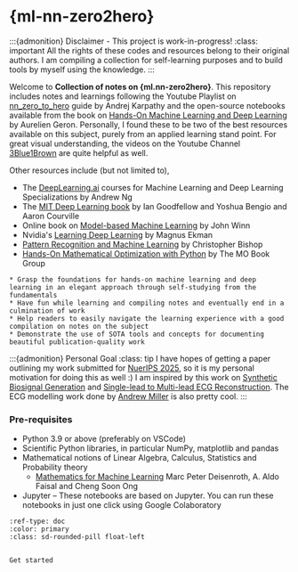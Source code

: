 # {ml-nn-zero2hero}

:::{admonition} Disclaimer - This project is work-in-progress!
:class: important
 All the rights of these codes and resources belong to their original authors. I am compiling a collection for self-learning purposes and to build tools by myself using the knowledge.
:::

Welcome to **Collection of notes on {ml.nn-zero2hero}**. This repository includes notes and learnings following the Youtube Playlist on [nn_zero_to_hero](https://www.youtube.com/playlist?list=PLAqhIrjkxbuWI23v9cThsA9GvCAUhRvKZ) guide by Andrej Karpathy and the open-source notebooks available from the book on [Hands-On Machine Learning and Deep Learning](https://www.oreilly.com/library/view/hands-on-machine-learning/9781098125967/) by Aurelien Geron. Personally, I found these to be two of the best resources available on this subject, purely from an applied learning stand point. For great visual understanding, the videos on the Youtube Channel [3Blue1Brown](https://www.youtube.com/playlist?list=PLZHQObOWTQDNU6R1_67000Dx_ZCJB-3pi) are quite helpful as well.

Other resources include (but not limited to),
- The [DeepLearning.ai](https://deeplearning.ai/) courses for Machine Learning and Deep Learning Specializations by Andrew Ng
- The [MIT Deep Learning book](https://www.deeplearningbook.org/) by Ian Goodfellow and Yoshua Bengio and Aaron Courville
- Online book on [Model-based Machine Learning](https://mbmlbook.com/) by John Winn
- Nvidia's [Learning Deep Learning](https://www.nvidia.com/en-us/training/books/) by Magnus Ekman
- [Pattern Recognition and Machine Learning](https://www.microsoft.com/en-us/research/uploads/prod/2006/01/Bishop-Pattern-Recognition-and-Machine-Learning-2006.pdf) by Christopher Bishop
- [Hands-On Mathematical Optimization with Python](https://github.com/mobook/MO-book) by The MO Book Group

```{note} The goals of this collection of notebooks are to:
* Grasp the foundations for hands-on machine learning and deep learning in an elegant approach through self-studying from the fundamentals
* Have fun while learning and compiling notes and eventually end in a culmination of work
* Help readers to easily navigate the learning experience with a good compilation on notes on the subject
* Demonstrate the use of SOTA tools and concepts for documenting beautiful publication-quality work
```

:::{admonition} Personal Goal
:class: tip 
I have hopes of getting a paper outlining my work submitted for [NuerIPS 2025](https://nips.cc/), so it is my personal motivation for doing this as well :) I am inspired by this work on [Synthetic Biosignal Generation](https://github.com/theekshanadis/biosignalGANs) and [Single-lead to Multi-lead ECG Reconstruction](https://github.com/knu-plml/ecg-recon). The ECG modelling work done by [Andrew Miller](https://andymiller.github.io/) is also pretty cool.
:::

### Pre-requisites

- Python 3.9 or above (preferably on VSCode)
- Scientific Python libraries, in particular NumPy, matplotlib and pandas
- Mathematical notions of Linear Algebra, Calculus, Statistics and Probability theory
    - [Mathematics for Machine Learning](https://mml-book.github.io/book/mml-book.pdf) Marc Peter Deisenroth, A. Aldo Faisal and Cheng Soon Ong
- Jupyter – These notebooks are based on Jupyter. You can run these notebooks in just one click using Google Colaboratory

```{button-ref} notebooks/00/00
:ref-type: doc
:color: primary
:class: sd-rounded-pill float-left


Get started
```